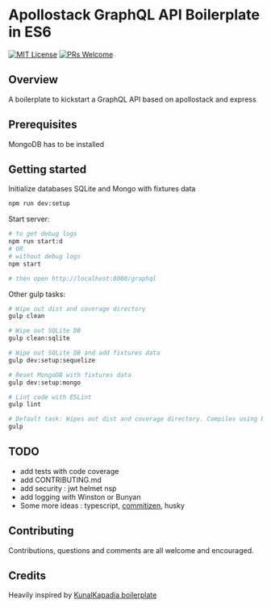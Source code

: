 # Apollostack GraphQL API Boilerplate in ES6
[![MIT License](https://img.shields.io/npm/l/stack-overflow-copy-paste.svg?style=flat-square)](http://opensource.org/licenses/MIT)
[![PRs Welcome](https://img.shields.io/badge/PRs-welcome-brightgreen.svg?style=flat-square)](http://makeapullrequest.com)

## Overview
A boilerplate to kickstart a GraphQL API based on apollostack and express

## Prerequisites
MongoDB has to be installed

## Getting started

Initialize databases SQLite and Mongo with fixtures data
```sh
npm run dev:setup
```

Start server:
```sh
# to get debug logs
npm run start:d
# OR
# without debug logs
npm start

# then open http://localhost:8080/graphql
```

Other gulp tasks:
```sh
# Wipe out dist and coverage directory
gulp clean

# Wipe out SQLite DB
gulp clean:sqlite

# Wipe out SQLite DB and add fixtures data
gulp dev:setup:sequelize

# Reset MongoDB with fixtures data
gulp dev:setup:mongo

# Lint code with ESLint
gulp lint

# Default task: Wipes out dist and coverage directory. Compiles using babel.
gulp
```

## TODO
+ add tests with code coverage
+ add CONTRIBUTING.md
+ add security : jwt helmet nsp
+ add logging with Winston or Bunyan
+ Some more ideas : typescript, [commitizen](https://github.com/commitizen/cz-cli), husky



## Contributing
Contributions, questions and comments are all welcome and encouraged.


## Credits
Heavily inspired by [KunalKapadia boilerplate](https://github.com/KunalKapadia/express-mongoose-es6-rest-api/) 